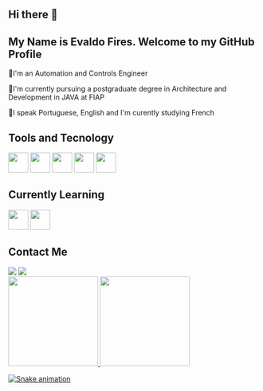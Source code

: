 ## Hi there 👋

## My Name is Evaldo Fires. Welcome to my GitHub Profile
 
🔹I'm an Automation and Controls Engineer

🔹I'm currently pursuing a postgraduate degree in Architecture and Development in JAVA at FIAP

🔹I speak Portuguese, English and I'm curently studying French


## Tools and Tecnology

<img loading="lazy" src="https://cdn.jsdelivr.net/gh/devicons/devicon@latest/icons/java/java-original-wordmark.svg" width="40" height="40" /> 
            <img loading="lazy" src="https://cdn.jsdelivr.net/gh/devicons/devicon@latest/icons/spring/spring-original-wordmark.svg" width="40" height="40" /> 
            <img loading="lazy" src="https://cdn.jsdelivr.net/gh/devicons/devicon@latest/icons/mysql/mysql-original-wordmark.svg" width="40" height="40" /> 
            <img loading="lazy" src="https://cdn.jsdelivr.net/gh/devicons/devicon@latest/icons/postgresql/postgresql-original-wordmark.svg" width="40" height="40" /> 
            <img loading="lazy" src="https://cdn.jsdelivr.net/gh/devicons/devicon@latest/icons/mongodb/mongodb-original-wordmark.svg" width="40" height="40" />
          
## Currently Learning

<img loading="lazy" src="https://cdn.jsdelivr.net/gh/devicons/devicon@latest/icons/docker/docker-original-wordmark.svg" width="40" height="40"/> 
            <img loading="lazy" src="https://cdn.jsdelivr.net/gh/devicons/devicon@latest/icons/amazonwebservices/amazonwebservices-original-wordmark.svg" width="40" height="40" />
          
## Contact Me

<div>
<a href="https://www.linkedin.com/in/evaldo-barbosa-fires-filho-75187b104/" target="_blank"><img loading="lazy" src="https://img.shields.io/badge/-LinkedIn-%230077B5?style=for-the-badge&logo=linkedin&logoColor=white" target="_blank"></a>
<a href="https://www.instagram.com/evaldofires/" target="_blank"> <img loading="lazy" src="https://img.shields.io/badge/-Instagram-%23E4405F?style=for-the-badge&logo=instagram&logoColor=white" target="_blank"></a>
</div>          
          
<div>
<a href="https://github.com/EvaldoFires">
<img loading="lazy" height="180em" src="https://github-readme-stats.vercel.app/api/top-langs/?username=EvaldoFires&layout=compact&langs_count=7&theme=dracula"/>
<img loading="lazy" height="180em" src="https://github-readme-stats.vercel.app/api?username=EvaldoFires&show_icons=true&theme=dracula&include_all_commits=true&count_private=true"/>
</div>          

![Snake animation](https://github.com/EvaldoFires/EvaldoFires/blob/output/github-contribution-grid-snake.svg)


